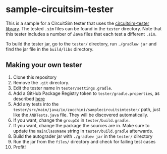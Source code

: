 # sample-circuitsim-tester

This is a sample for a CircuitSim tester that uses the [circuitsim-tester library](https://github.com/zucchini/circuitsim-tester). The tested `.sim` files can be found in the `tester` directory. Note that this tester includes a number of Java files that each test a different `.sim`.

To build the tester jar, go to the `tester/` directory, run `./gradlew jar` and find the jar file in the `build/libs` directory.

## Making your own tester

1. Clone this repository
2. Remove the `.git` directory.
3. Edit the tester name in `tester/settings.gradle`.
4. Add a GitHub Package Registry token to `tester/gradle.properties`, as described [here](https://github.com/zucchini/circuitsim-tester#getting-started)
5. Add any tests into the `tester/src/main/java/io/zucchini/samplecircuitsimtester/` path, just like the `ANDTests.java` file. They will be discovered automatically.
6. If you want, change the `groupId` in `tester/build.gradle`.
7. If you want, change the package the sources are in. Make sure to update tha `mainClassName` string in `tester/build.gradle` afterwards.
8. Build the autograder jar with `./gradlew jar` in the `tester/` directory
9. Run the jar from the `files/` directory and check for failing test cases
10. Profit!

